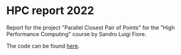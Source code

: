 # HPC report 2022

Report for the project "Parallel Closest Pair of Points" for the "High Performance Computing" course by Sandro Luigi Fiore.

The code can be found [here](https://github.com/civts/parallel-closest-pair).
